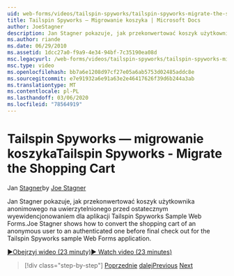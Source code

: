 ```yaml
---
uid: web-forms/videos/tailspin-spyworks/tailspin-spyworks-migrate-the-shopping-cart
title: Tailspin Spyworks — Migrowanie koszyka | Microsoft Docs
author: JoeStagner
description: Jan Stagner pokazuje, jak przekonwertować koszyk użytkownika anonimowego na uwierzytelnionego przed ostatecznym wyewidencjonowaniem dla przykładu Tailspin Spyworks Sample Web F...
ms.author: riande
ms.date: 06/29/2010
ms.assetid: 1dcc27a0-f9a9-4e34-94bf-7c35190ea08d
msc.legacyurl: /web-forms/videos/tailspin-spyworks/tailspin-spyworks-migrate-the-shopping-cart
msc.type: video
ms.openlocfilehash: bb7a6e1208d97cf27e05a6ab5753d02485addc8e
ms.sourcegitcommit: e7e91932a6e91a63e2e46417626f39d6b244a3ab
ms.translationtype: MT
ms.contentlocale: pl-PL
ms.lasthandoff: 03/06/2020
ms.locfileid: "78564919"
---
```

# <a name="tailspin-spyworks---migrate-the-shopping-cart"></a><span data-ttu-id="426cf-103">Tailspin Spyworks — migrowanie koszyka</span><span class="sxs-lookup"><span data-stu-id="426cf-103">Tailspin Spyworks - Migrate the Shopping Cart</span></span>

<span data-ttu-id="426cf-104">Jan [Stagner](https://github.com/JoeStagner)</span><span class="sxs-lookup"><span data-stu-id="426cf-104">by [Joe Stagner](https://github.com/JoeStagner)</span></span>

<span data-ttu-id="426cf-105">Jan Stagner pokazuje, jak przekonwertować koszyk użytkownika anonimowego na uwierzytelnionego przed ostatecznym wyewidencjonowaniem dla aplikacji Tailspin Spyworks Sample Web Forms.</span><span class="sxs-lookup"><span data-stu-id="426cf-105">Joe Stagner shows how to convert the shopping cart of an anonymous user to an authenticated one before final check out for the Tailspin Spyworks sample Web Forms application.</span></span>

[<span data-ttu-id="426cf-106">&#9654;Obejrzyj wideo (23 minuty)</span><span class="sxs-lookup"><span data-stu-id="426cf-106">&#9654; Watch video (23 minutes)</span></span>](https://channel9.msdn.com/Blogs/ASP-NET-Site-Videos/tailspin-spyworks-migrate-the-shopping-cart)

> [!div class="step-by-step"]
> <span data-ttu-id="426cf-107">[Poprzednie](tailspin-spyworks-update-the-shopping-cart.md)
> [dalej](tailspin-spyworks-final-check-out.md)</span><span class="sxs-lookup"><span data-stu-id="426cf-107">[Previous](tailspin-spyworks-update-the-shopping-cart.md)
[Next](tailspin-spyworks-final-check-out.md)</span></span>

